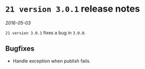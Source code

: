 # `21 version 3.0.1` release notes

*2016-05-03*

`21 version 3.0.1` fixes a bug in `3.0.0`.

## Bugfixes
- Handle exception when publish fails.
